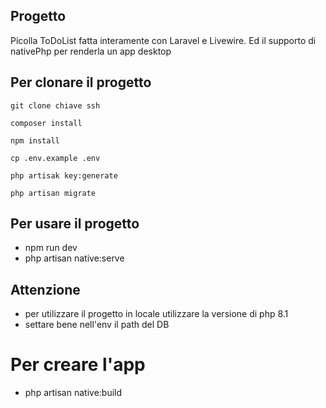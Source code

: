 ## Progetto
Picolla ToDoList fatta interamente con Laravel e Livewire. Ed il supporto di nativePhp per renderla un app desktop

## Per clonare il progetto
```
git clone chiave ssh
```
``` 
composer install
``` 
``` 
npm install
``` 
``` 
cp .env.example .env
``` 
``` 
php artisak key:generate
``` 
``` 
php artisan migrate
``` 

## Per usare il progetto
- npm run dev
- php artisan native:serve

## Attenzione
- per utilizzare il progetto in locale utilizzare la versione di php 8.1
- settare bene nell'env il path del DB

# Per creare l'app 
- php artisan native:build

